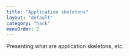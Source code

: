 ```yaml
---
title: "Application skeletons"
layout: "default"
category: "hack"
menuOrder: 2
---
```


Presenting what are application skeletons, etc.